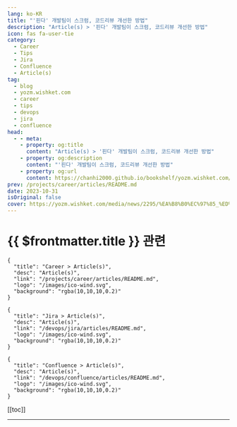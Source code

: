 ```yaml
---
lang: ko-KR
title: "'핀다' 개발팀이 스크럼, 코드리뷰 개선한 방법"
description: "Article(s) > '핀다' 개발팀이 스크럼, 코드리뷰 개선한 방법"
icon: fas fa-user-tie
category: 
  - Career
  - Tips
  - Jira
  - Confluence
  - Article(s)
tag: 
  - blog
  - yozm.wishket.com
  - career
  - tips
  - devops
  - jira
  - confluence
head:
  - - meta:
    - property: og:title
      content: "Article(s) > '핀다' 개발팀이 스크럼, 코드리뷰 개선한 방법"
    - property: og:description
      content: "'핀다' 개발팀이 스크럼, 코드리뷰 개선한 방법"
    - property: og:url
      content: https://chanhi2000.github.io/bookshelf/yozm.wishket.com/2295.html
prev: /projects/career/articles/README.md
date: 2023-10-31
isOriginal: false
cover: https://yozm.wishket.com/media/news/2295/%EA%B8%B0%EC%97%85_%ED%94%84%EB%A1%9C%ED%8C%8C%EC%9D%BC%EB%A7%81__%EC%A0%95%EB%B3%B4_%EC%86%8C%EB%9F%89_2x.png
---
```


# {{ $frontmatter.title }} 관련

```component VPCard
{
  "title": "Career > Article(s)",
  "desc": "Article(s)",
  "link": "/projects/career/articles/README.md",
  "logo": "/images/ico-wind.svg",
  "background": "rgba(10,10,10,0.2)"
}
```

```component VPCard
{
  "title": "Jira > Article(s)",
  "desc": "Article(s)",
  "link": "/devops/jira/articles/README.md",
  "logo": "/images/ico-wind.svg",
  "background": "rgba(10,10,10,0.2)"
}
```

```component VPCard
{
  "title": "Confluence > Article(s)",
  "desc": "Article(s)",
  "link": "/devops/confluence/articles/README.md",
  "logo": "/images/ico-wind.svg",
  "background": "rgba(10,10,10,0.2)"
}
```

[[toc]]

---

<SiteInfo
  name="'핀다' 개발팀이 스크럼, 코드리뷰 개선한 방법 | 요즘IT"
  desc="이번 글에서는 제가 팀빌딩을 하면서 고민했던 내용과 FINDA 현금그로스 PG 개발문화의 과거와 현재에 대해서 이야기해 보려고 합니다. FINDA 내에는 다양한 PT가 있고, 여러 PT가 하나의 PG로 모여 일합니다. 다수의 인원과 다양한 직군이 만나 일하는 방식에서 더 일 잘하는 개발문화에 대한 주제가 필요해 보여서 해당 주제로 이야기하려고 합니다. 사례 중심으로 개발문화란 무엇이고, FINDA 현금그로스 PG 자산/신용관리 PT의 개발문화는 어떻게 변화가 되었는지 알아볼게요!"
  url="https://yozm.wishket.com/magazine/detail/2295/"
  logo="https://yozm.wishket.com/static/renewal/img/global/gnb_yozmit.svg"
  preview="https://yozm.wishket.com/media/news/2295/%EA%B8%B0%EC%97%85_%ED%94%84%EB%A1%9C%ED%8C%8C%EC%9D%BC%EB%A7%81__%EC%A0%95%EB%B3%B4_%EC%86%8C%EB%9F%89_2x.png"/>

<!-- TODO: 작성 -->

